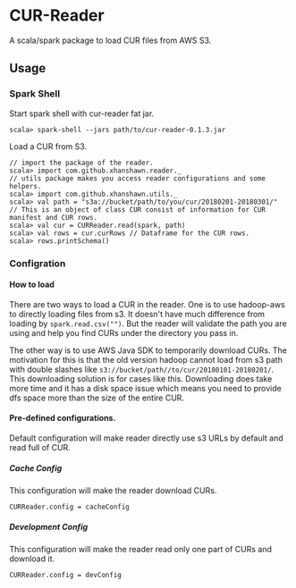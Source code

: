 # CUR-Reader
A scala/spark package to load CUR files from AWS S3.

## Usage

### Spark Shell
Start spark shell with cur-reader fat jar.
```$scala
scala> spark-shell --jars path/to/cur-reader-0.1.3.jar
```
Load a CUR from S3.

```$scala
// import the package of the reader.
scala> import com.github.xhanshawn.reader._
// utils package makes you access reader configurations and some helpers. 
scala> import com.github.xhanshawn.utils._
scala> val path = "s3a://bucket/path/to/you/cur/20180201-20180301/"
// This is an object of class CUR consist of information for CUR manifest and CUR rows.
scala> val cur = CURReader.read(spark, path)
scala> val rows = cur.curRows // Dataframe for the CUR rows.
scala> rows.printSchema()
```

### Configration

#### How to load
There are two ways to load a CUR in the reader. One is to use hadoop-aws to directly loading files from s3. It doesn't 
have much difference from loading by `spark.read.csv("")`. But the reader will validate the path you are using and help
you find CURs under the directory you pass in.

The other way is to use AWS Java SDK to temporarily download CURs. The motivation for this is that the old version hadoop
cannot load from s3 path with double slashes like `s3://bucket/path//to/cur/20180101-20180201/`. This downloading solution
 is for cases like this. Downloading does take more time and it has a disk space issue which means you need to provide dfs
 space more than the size of the entire CUR.
#### Pre-defined configurations.
Default configuration will make reader directly use s3 URLs by default and read full of CUR.
##### Cache Config
This configuration will make the reader download CURs.
```$scala
CURReader.config = cacheConfig
```
##### Development Config
This configuration will make the reader read only one part of CURs and download it.
```$scala
CURReader.config = devConfig
```

